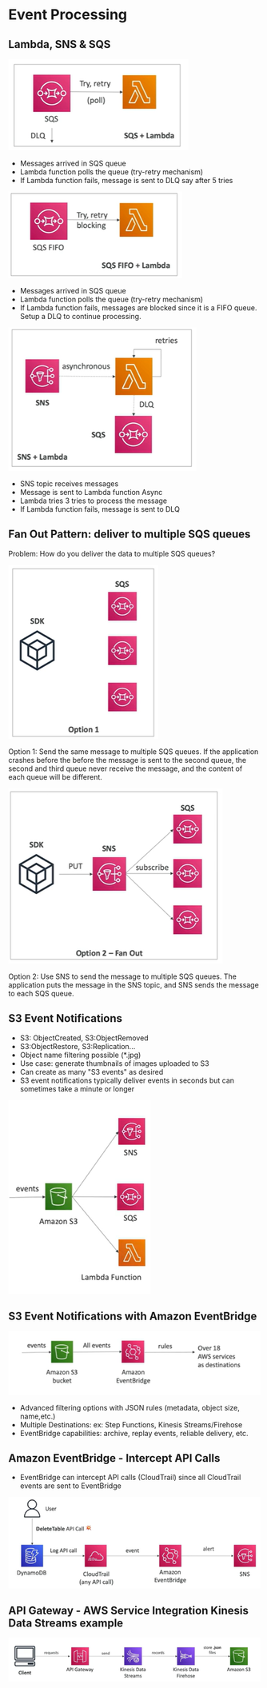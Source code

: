 # Event Processing

## Lambda, SNS & SQS

![Alt text](images/sqs-lambda.png)

- Messages arrived in SQS queue
- Lambda function polls the queue (try-retry mechanism)
- If Lambda function fails, message is sent to DLQ say after 5 tries

![Alt text](images/sqs-fifo-lambda.png)

- Messages arrived in SQS queue
- Lambda function polls the queue (try-retry mechanism)
- If Lambda function fails, messages are blocked since it is a FIFO queue. Setup a DLQ to continue processing.

![Alt text](images/sns-lambda.png)

- SNS topic receives messages
- Message is sent to Lambda function Async
- Lambda tries 3 tries to process the message
- If Lambda function fails, message is sent to DLQ

## Fan Out Pattern: deliver to multiple SQS queues

Problem: How do you deliver the data to multiple SQS queues?

![Alt text](images/option1.png)

Option 1: Send the same message to multiple SQS queues.  If the application crashes before the before the message is sent to the second queue, the second and third queue never receive the message, and the content of each queue will be different.

![Alt text](images/option2.png)

Option 2: Use SNS to send the message to multiple SQS queues.  The application puts the message in the SNS topic, and SNS sends the message to each SQS queue.  

## S3 Event Notifications

- S3: ObjectCreated, S3:ObjectRemoved
- S3:ObjectRestore, S3:Replication...
- Object name filtering possible (*.jpg)
- Use case: generate thumbnails of images uploaded to S3
- Can create as many "S3 events" as desired
- S3 event notifications typically deliver events in seconds but can sometimes take a minute or longer

![Alt text](images/s3-event-notification.png)

## S3 Event Notifications with Amazon EventBridge

![Alt text](images/event-bridge.png)

- Advanced filtering options with JSON rules (metadata, object size, name,etc.)
- Multiple Destinations: ex: Step Functions, Kinesis Streams/Firehose
- EventBridge capabilities: archive, replay events, reliable delivery, etc.

## Amazon EventBridge - Intercept API Calls

- EventBridge can intercept API calls (CloudTrail) since all CloudTrail events are sent to EventBridge

![Alt text](images/eventbridge-intercept-api-calls.png)

## API Gateway - AWS Service Integration Kinesis Data Streams example

![Alt text](images/service-integration.png)








